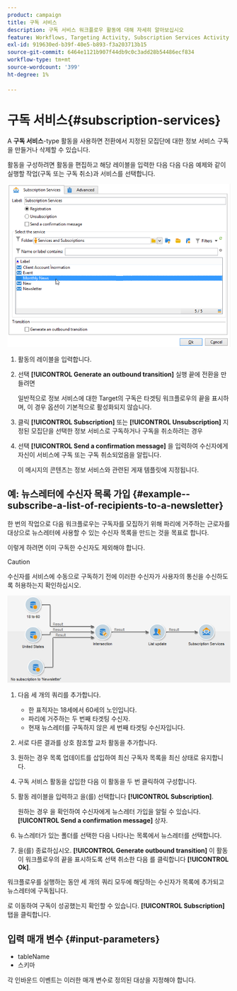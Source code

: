 ```yaml
---
product: campaign
title: 구독 서비스
description: 구독 서비스 워크플로우 활동에 대해 자세히 알아보십시오
feature: Workflows, Targeting Activity, Subscription Services Activity
exl-id: 919630ed-b39f-40e5-b893-f3a203713b15
source-git-commit: 6464e1121b907f44db9c0c3add28b54486ecf834
workflow-type: tm+mt
source-wordcount: '399'
ht-degree: 1%

---
```


# 구독 서비스{#subscription-services}



A **구독 서비스**-type 활동을 사용하면 전환에서 지정된 모집단에 대한 정보 서비스 구독을 만들거나 삭제할 수 있습니다.

활동을 구성하려면 활동을 편집하고 해당 레이블을 입력한 다음 다음 다음 예제와 같이 실행할 작업(구독 또는 구독 취소)과 서비스를 선택합니다.

![](assets/edit_service_inscription.png)

1. 활동의 레이블을 입력합니다.
1. 선택 **[!UICONTROL Generate an outbound transition]** 실행 끝에 전환을 만들려면

   일반적으로 정보 서비스에 대한 Target의 구독은 타겟팅 워크플로우의 끝을 표시하며, 이 경우 옵션이 기본적으로 활성화되지 않습니다.

1. 클릭 **[!UICONTROL Subscription]** 또는 **[!UICONTROL Unsubscription]** 지정된 모집단을 선택한 정보 서비스로 구독하거나 구독을 취소하려는 경우
1. 선택 **[!UICONTROL Send a confirmation message]** 을 입력하여 수신자에게 자신이 서비스에 구독 또는 구독 취소되었음을 알립니다.

   이 메시지의 콘텐츠는 정보 서비스와 관련된 게재 템플릿에 지정됩니다.

## 예: 뉴스레터에 수신자 목록 가입 {#example--subscribe-a-list-of-recipients-to-a-newsletter}

한 번의 작업으로 다음 워크플로우는 구독자를 모집하기 위해 파리에 거주하는 근로자를 대상으로 뉴스레터에 사용할 수 있는 수신자 목록을 만드는 것을 목표로 합니다.

이렇게 하려면 이미 구독한 수신자도 제외해야 합니다.

>[!CAUTION]
>
>수신자를 서비스에 수동으로 구독하기 전에 이러한 수신자가 사용자의 통신을 수신하도록 허용하는지 확인하십시오.

![](assets/subscription_services_example.png)

1. 다음 세 개의 쿼리를 추가합니다.

   * 한 표적자는 18세에서 60세의 노인입니다.
   * 파리에 거주하는 두 번째 타겟팅 수신자.
   * 현재 뉴스레터를 구독하지 않은 세 번째 타겟팅 수신자입니다.

1. 서로 다른 결과를 상호 참조할 교차 활동을 추가합니다.
1. 원하는 경우 목록 업데이트를 삽입하여 최신 구독자 목록을 최신 상태로 유지합니다.
1. 구독 서비스 활동을 삽입한 다음 이 활동을 두 번 클릭하여 구성합니다.
1. 활동 레이블을 입력하고 을(를) 선택합니다 **[!UICONTROL Subscription]**.

   원하는 경우 을 확인하여 수신자에게 뉴스레터 가입을 알릴 수 있습니다. **[!UICONTROL Send a confirmation message]** 상자.

1. 뉴스레터가 있는 폴더를 선택한 다음 나타나는 목록에서 뉴스레터를 선택합니다.
1. 을(를) 종료하십시오. **[!UICONTROL Generate outbound transition]** 이 활동이 워크플로우의 끝을 표시하도록 선택 취소한 다음 를 클릭합니다 **[!UICONTROL Ok]**.

워크플로우를 실행하는 동안 세 개의 쿼리 모두에 해당하는 수신자가 목록에 추가되고 뉴스레터에 구독됩니다.

로 이동하여 구독이 성공했는지 확인할 수 있습니다. **[!UICONTROL Subscription]** 탭을 클릭합니다.

## 입력 매개 변수 {#input-parameters}

* tableName
* 스키마

각 인바운드 이벤트는 이러한 매개 변수로 정의된 대상을 지정해야 합니다.
